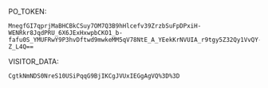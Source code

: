 PO_TOKEN:
```
MnegfGI7qprjMaBHCBkCSuy7OM7Q3B9hHlcefv39ZrzbSuFpDPxiH-WENRkr8JqdPRU_6X6JExHxwpbCKO1_b-fafu0S_YMUFRwY9P3hvDftwd9mwkeMM5qV78NtE_A_YEekKrNVUIA_r9tgy5Z32Qy1VvQY-Z_L4Q==
```
VISITOR_DATA:
```
CgtkNmNDS0NreS10USiPqqG9BjIKCgJVUxIEGgAgVQ%3D%3D
```
